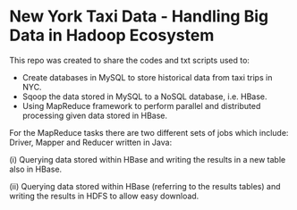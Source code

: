# New York Taxi Data - Handling Big Data in Hadoop Ecosystem

This repo was created to share the codes and txt scripts used to:

- Create databases in MySQL to store historical data from taxi trips in NYC.
- Sqoop the data stored in MySQL to a NoSQL database, i.e. HBase.
- Using MapReduce framework to perform parallel and distributed processing given data stored in HBase.

For the MapReduce tasks there are two different sets of jobs which include: Driver, Mapper and Reducer written in Java:

(i) Querying data stored within HBase and writing the results in a new table also in HBase.

(ii) Querying data stored within HBase (referring to the results tables) and writing the results in HDFS to allow easy download.

